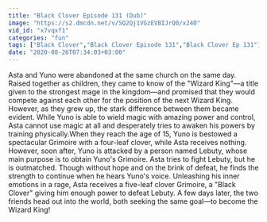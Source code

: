 ```yaml
---
title: "Black Clover Episode 131 (Dub)"
image: "https://s2.dmcdn.net/v/SQ2Qj1VGzEVBIJrQ0/x240"
vid_id: "x7vqxf1"
categories: "fun"
tags: ["Black Clover","Black Clover Episode 131","Black Clover Ep 131"]
date: "2020-08-26T07:34:03+03:00"
---
```

Asta and Yuno were abandoned at the same church on the same day. Raised together as children, they came to know of the &quot;Wizard King&quot;—a title given to the strongest mage in the kingdom—and promised that they would compete against each other for the position of the next Wizard King. However, as they grew up, the stark difference between them became evident. While Yuno is able to wield magic with amazing power and control, Asta cannot use magic at all and desperately tries to awaken his powers by training physically.When they reach the age of 15, Yuno is bestowed a spectacular Grimoire with a four-leaf clover, while Asta receives nothing. However, soon after, Yuno is attacked by a person named Lebuty, whose main purpose is to obtain Yuno's Grimoire. Asta tries to fight Lebuty, but he is outmatched. Though without hope and on the brink of defeat, he finds the strength to continue when he hears Yuno's voice. Unleashing his inner emotions in a rage, Asta receives a five-leaf clover Grimoire, a &quot;Black Clover&quot; giving him enough power to defeat Lebuty. A few days later, the two friends head out into the world, both seeking the same goal—to become the Wizard King!

